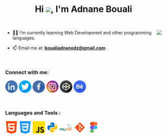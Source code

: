 <h1 align="center">Hi <img src = "https://raw.githubusercontent.com/MartinHeinz/MartinHeinz/master/wave.gif" width = 30px>, I'm Adnane Bouali</h1>

<br>

<p><img align="right" src="https://github.com/Adam-pw/Adam-pw/blob/main/animation_500_kxa883sd.gif" /></p>

- 👨‍💻 I’m currently learning Web Development and other programming languages.

- 📫 Email me at: **boualiadnanedz@gmail.com** .


<br>
<h3 align="left">Connect with me:</h3>
<p align="left">
 
  <a href="https://www.linkedin.com/in/adnane-bouali/" target="blank"><img align="center"
      src="https://github.com/adnanebouali/Images/blob/master/linkedin.png?raw=true"
       height="40" width="40" /></a>
  <a href="https://twitter.com/adnane_bouali_" target="blank"><img align="center"
      src="https://github.com/adnanebouali/Images/blob/master/twitter.png?raw=true"
      alt="adnane_bouali_" height="40" width="40" /></a>
   <a href="https://www.facebook.com/adnane.bouali.dz/" target="_blank"><img align="center"
      src="https://github.com/adnanebouali/Images/blob/master/facebook.png?raw=true"
       height="40" width="40" /></a>
  <a href="https://www.instagram.com/_adnane_bouali/" target="blank"><img align="center"
      src="https://github.com/adnanebouali/Images/blob/master/instagram.png?raw=true"
      alt="_adnane_bouali" height="40" width="40" /></a>
<a href="https://codepen.io/adnane-bouali" target="blank"><img align="center"
      src="https://github.com/adnanebouali/Images/blob/master/codepen.png?raw=true"
       height="40" width="40" /></a>
 <a href="https://www.behance.net/adnanebouali" target="blank"><img align="center"
      src="https://github.com/adnanebouali/Images/blob/master/behance.png?raw=true"
       height="40" width="40" /></a>
  
</p>

<br>

<h3 align="left">Languages and Tools :</h3>
<p align="left">  <img
      src="https://github.com/adnanebouali/Images/blob/master/html-5.png?raw=true"
       width="40" height="40" />
 <img
      src="https://github.com/adnanebouali/Images/blob/master/css-3.png?raw=true"
       width="40" height="40" />
  <img
      src="https://github.com/adnanebouali/Images/blob/master/js.png?raw=true"
       width="40" height="40" />
 <img
      src="https://github.com/adnanebouali/Images/blob/master/icons8-python-480.png?raw=true"
       width="40" height="40" />
  <img
      src="https://github.com/adnanebouali/Images/blob/master/icons8-mysql-logo-480.png?raw=true"
       width="40" height="40" />
  <img
      src="https://github.com/adnanebouali/Images/blob/master/icons8-git-480.png?raw=true"
       width="40" height="40" />
 <img
      src="https://github.com/adnanebouali/Images/blob/master/icons8-figma-480.png?raw=true"
       width="40" height="40" />
 
   

</p>

<br>

 
